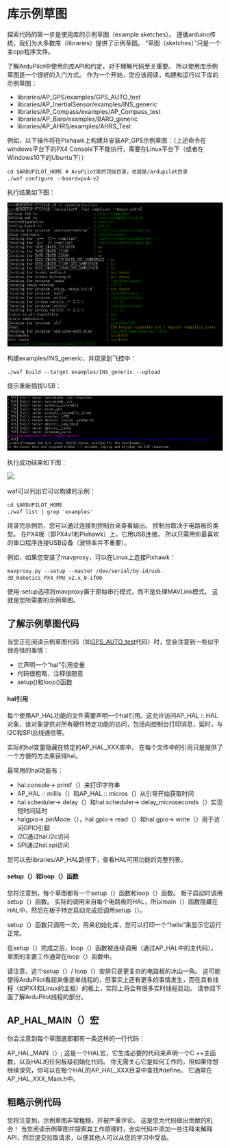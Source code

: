 # 库示例草图

探索代码的第一步是使用库的示例草图（example sketches）。 遵循arduino传统，我们为大多数库（libraries）提供了示例草图。 “草图（sketches）”只是一个主cpp程序文件。

了解ArduPilot中使用的库API和约定，对于理解代码至关重要。 所以使用库示例草图是一个很好的入门方式。 作为一个开始，您应该阅读，构建和运行以下库的示例草图：

* libraries/AP_GPS/examples/GPS_AUTO_test
* libraries/AP_InertialSensor/examples/INS_generic
* libraries/AP_Compass/examples/AP_Compass_test
* libraries/AP_Baro/examples/BARO_generic
* libraries/AP_AHRS/examples/AHRS_Test

例如，以下操作将在Pixhawk上构建并安装AP_GPS示例草图：（上述命令在windows平台下的PX4 Console下不能执行，需要在Linux平台下（或者在Windows10下的Ubuntu下））

```
cd $ARDUPILOT_HOME # AruPilot库的顶级目录，也就是/ardupilot目录
./waf configure --board=px4-v2
```
执行结果如下图：

![](/Dev/waf-px4-v2.png)

构建examples/INS_generic，并烧录到飞控中：
```
./waf build --target examples/INS_generic --upload
```
提示重新插拔USB：

![](/Dev/waf-upload.png)

执行成功结果如下图：

![](/Dev/waf-build.png)

waf可以列出它可以构建的示例：

```
cd $ARDUPILOT_HOME
./waf list | grep 'examples'
```

烧录完示例后，您可以通过连接到控制台来查看输出。 控制台取决于电路板的类型。 
在PX4板（即PX4v1和Pixhawk）上，它用USB连接。 所以只需用你最喜欢的串口程序连接USB设备（波特率并不重要）。

例如，如果您安装了mavproxy，可以在Linux上连接Pixhawk：

```
mavproxy.py --setup --master /dev/serial/by-id/usb-3D_Robotics_PX4_FMU_v2.x_0-if00
```

使用-setup选项将mavproxy置于原始串行模式，而不是处理MAVLink模式。 这就是您所需要的示例草图。

## 了解示例草图代码

当您正在阅读示例草图代码（如[GPS_AUTO_test](https://github.com/ArduPilot/ardupilot/blob/master/libraries/AP_GPS/examples/GPS_AUTO_test/GPS_AUTO_test.cpp)代码）时，您会注意到一些似乎很奇怪的事情：

* 它声明一个“hal”引用变量
* 代码很粗略，注释很随意
* setup()和loop()函数

#### hal引用

每个使用AP_HAL功能的文件需要声明一个hal引用。这允许访问AP_HAL :: HAL对象，该对象提供对所有硬件特定功能的访问，包括向控制台打印消息，延时，与I2C和SPI总线通信等。

实际的hal变量隐藏在特定的AP_HAL_XXX库中。 在每个文件中的引用只是提供了一个方便的方法来获得hal。

最常用的hal功能有：

* hal.console-> printf（）来打印字符串
* AP_HAL :: millis（）和AP_HAL :: micros（）从引导开始获取时间
* hal.scheduler-> delay（）和hal.scheduler-> delay_microseconds（）实现短时间延时
* halgpio-> pinMode（），hal.gpio-> read（）和hal.gpio-> write（）用于访问GPIO引脚
* I2C通过hal.i2c访问
* SPI通过hal.spi访问

您可以去libraries/AP_HAL路径下，查看HAL可用功能的完整列表。

#### setup（）和loop（）函数

您将注意到，每个草图都有一个setup（）函数和loop（）函数。 板子启动时调用setup（）函数。 实际的调用来自每个电路板的HAL，所以main（）函数隐藏在HAL中，然后在板子特定启动完成后调用setup（）。

setup（）函数只调用一次，用来初始化库，您可以打印一个“hello”来显示它运行正常。

在setup（）完成之后，loop（）函数被连续调用（通过AP_HAL中的主代码）。 草图的主要工作通常在loop（）函数中。

请注意，这个setup（）/ loop（）安排只是更复杂的电路板的冰山一角。 这可能使得ArduPilot看起来像是单线程的，但事实上还有更多的事情发生，而在具有线程（如PX4和Linux的主板）的板上，实际上将会有很多实时线程启动。 请参阅下面了解ArduPilot线程的部分。

## AP_HAL_MAIN（）宏

你会注意到每个草图底部都有一条这样的一行代码：

AP_HAL_MAIN（）;
这是一个HAL宏，它生成必要的代码来声明一个C ++主函数，以及HAL的任何板级初始化代码。 你无需关心它是如何工作的，但如果你想继续深究，你可以在每个HAL的AP_HAL_XXX目录中查找#define。 它通常在AP_HAL_XXX_Main.h中。

## 粗略示例代码

您将注意到，示例草图非常粗糙，并被严重评论。 这是您为代码做出贡献的机会！ 当您阅读示例草图并探索其工作原理时，会向代码中添加一些注释来解释API，然后提交拉取请求，以便其他人可以从您的学习中受益。

